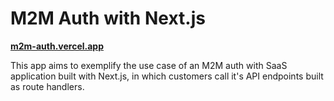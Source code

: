 # M2M Auth with Next.js

**[m2m-auth.vercel.app](https://m2m-auth.vercel.app/)**

This app aims to exemplify the use case of an M2M auth with SaaS application built with Next.js, in which customers call it's API endpoints built as route handlers.

